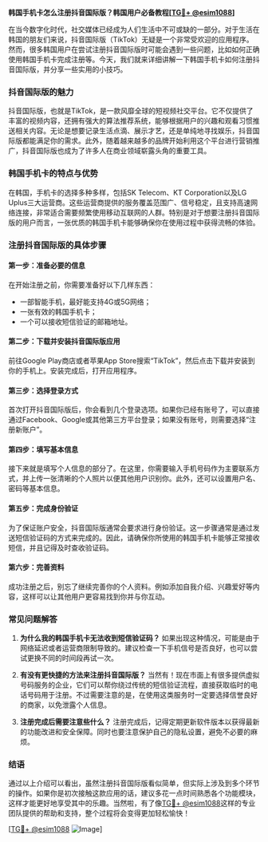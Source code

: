 **韩国手机卡怎么注册抖音国际版？韩国用户必备教程[[TG💪+ @esim1088](https://t.me/s/esim1088)]**

在当今数字化时代，社交媒体已经成为人们生活中不可或缺的一部分。对于生活在韩国的朋友们来说，抖音国际版（TikTok）无疑是一个非常受欢迎的应用程序。然而，很多韩国用户在尝试注册抖音国际版时可能会遇到一些问题，比如如何正确使用韩国手机卡完成注册等。今天，我们就来详细讲解一下韩国手机卡如何注册抖音国际版，并分享一些实用的小技巧。

### 抖音国际版的魅力

抖音国际版，也就是TikTok，是一款风靡全球的短视频社交平台。它不仅提供了丰富的视频内容，还拥有强大的算法推荐系统，能够根据用户的兴趣和观看习惯推送相关内容。无论是想要记录生活点滴、展示才艺，还是单纯地寻找娱乐，抖音国际版都能满足你的需求。此外，随着越来越多的品牌开始利用这个平台进行营销推广，抖音国际版也成为了许多人在商业领域崭露头角的重要工具。

### 韩国手机卡的特点与优势

在韩国，手机卡的选择多种多样，包括SK Telecom、KT Corporation以及LG Uplus三大运营商。这些运营商提供的服务覆盖范围广、信号稳定，且支持高速网络连接，非常适合需要频繁使用移动互联网的人群。特别是对于想要注册抖音国际版的用户而言，一张优质的韩国手机卡能够确保你在使用过程中获得流畅的体验。

### 注册抖音国际版的具体步骤

#### 第一步：准备必要的信息
在开始注册之前，你需要准备好以下几样东西：
- 一部智能手机，最好能支持4G或5G网络；
- 一张有效的韩国手机卡；
- 一个可以接收短信验证的邮箱地址。

#### 第二步：下载并安装抖音国际版应用
前往Google Play商店或者苹果App Store搜索“TikTok”，然后点击下载并安装到你的手机上。安装完成后，打开应用程序。

#### 第三步：选择登录方式
首次打开抖音国际版后，你会看到几个登录选项。如果你已经有账号了，可以直接通过Facebook、Google或其他第三方平台登录；如果没有账号，则需要选择“注册新账户”。

#### 第四步：填写基本信息
接下来就是填写个人信息的部分了。在这里，你需要输入手机号码作为主要联系方式，并上传一张清晰的个人照片以便其他用户识别你。此外，还可以设置用户名、密码等基本信息。

#### 第五步：完成身份验证
为了保证账户安全，抖音国际版通常会要求进行身份验证。这一步骤通常是通过发送短信验证码的方式来完成的。因此，请确保你所使用的韩国手机卡能够正常接收短信，并且记得及时查收验证码。

#### 第六步：完善资料
成功注册之后，别忘了继续完善你的个人资料。例如添加自我介绍、兴趣爱好等内容，这样可以让其他用户更容易找到你并与你互动。

### 常见问题解答

1. **为什么我的韩国手机卡无法收到短信验证码？**
   如果出现这种情况，可能是由于网络延迟或者运营商限制导致的。建议检查一下手机信号是否良好，也可以尝试更换不同的时间段再试一次。

2. **有没有更快捷的方法来注册抖音国际版？**
   当然有！现在市面上有很多提供虚拟号码服务的企业，它们可以帮你绕过传统的短信验证流程，直接获取临时的电话号码用于注册。不过需要注意的是，在使用这类服务时一定要选择信誉良好的商家，以免泄露个人信息。

3. **注册完成后需要注意些什么？**
   注册完成后，记得定期更新软件版本以获得最新的功能改进和安全保障。同时也要注意保护自己的隐私设置，避免不必要的麻烦。

### 结语

通过以上介绍可以看出，虽然注册抖音国际版看似简单，但实际上涉及到多个环节的操作。如果你是初次接触这款应用的话，建议多花一点时间熟悉各个功能模块，这样才能更好地享受其中的乐趣。当然啦，有了像[TG💪+ @esim1088](https://t.me/s/esim1088)这样的专业团队提供的帮助和支持，整个过程将会变得更加轻松愉快！

[[TG💪+ @esim1088](https://t.me/s/esim1088) ![Image](https://i.postimg.cc/4NQfJmqS/Snipaste-2025-05-13-00-14-12.png)]